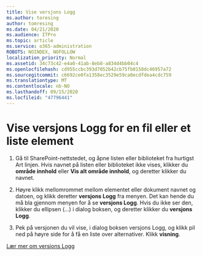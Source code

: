 ```yaml
---
title: Vise versjons Logg
ms.author: toresing
author: tomresing
ms.date: 04/21/2020
ms.audience: ITPro
ms.topic: article
ms.service: o365-administration
ROBOTS: NOINDEX, NOFOLLOW
localization_priority: Normal
ms.assetid: 34c73c42-e4a0-41ab-8eb8-a834d4bb04c4
ms.openlocfilehash: cd955ccbc393d7052b42cb75fb0158dc46957a72
ms.sourcegitcommit: c6692ce0fa1358ec3529e59ca0ecdfdea4cdc759
ms.translationtype: MT
ms.contentlocale: nb-NO
ms.lasthandoff: 09/15/2020
ms.locfileid: "47796441"
---
```

# <a name="view-version-history-of-a-file-or-list-item"></a>Vise versjons Logg for en fil eller et liste element

1. Gå til SharePoint-nettstedet, og åpne listen eller biblioteket fra hurtigst Art linjen. Hvis navnet på listen eller biblioteket ikke vises, klikker du **område innhold** eller **Vis alt område innhold**, og deretter klikker du navnet.
    
2. Høyre klikk mellomrommet mellom elementet eller dokument navnet og datoen, og klikk deretter **versjons Logg** fra menyen. Det kan hende du må bla gjennom menyen for å se **versjons Logg**. Hvis du ikke ser den, klikker du ellipsen (...) i dialog boksen, og deretter klikker du **versjons Logg**.
    
3. Pek på versjonen du vil vise, i dialog boksen versjons Logg, og klikk pil ned på høyre side for å få en liste over alternativer. Klikk **visning**.
    
[Lær mer om versjons Logg](https://go.microsoft.com/fwlink/?linkid=875709)
  

